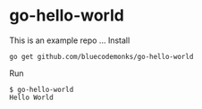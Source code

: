 # go-hello-world
This is an example repo
...
Install

```
go get github.com/bluecodemonks/go-hello-world
```

Run

```
$ go-hello-world
Hello World
```